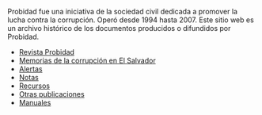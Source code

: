 Probidad fue una iniciativa de la sociedad civil dedicada a promover la lucha
contra la corrupción. Operó desde 1994 hasta 2007.  Este sitio web es un archivo
histórico de los documentos producidos o difundidos por Probidad.

- [Revista Probidad](revista/index.md)
- [Memorias de la corrupción en El Salvador](memorias_corrupcion/index.md)
- [Alertas](alertas/index.md)
- [Notas](notas/index.md)
- [Recursos](recursos/index.md)
- [Otras publicaciones](publicaciones/index.md)
- [Manuales](manuales/index.md)
